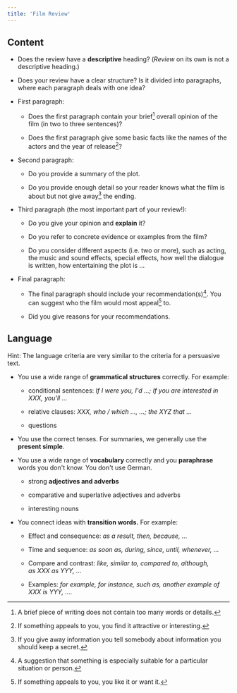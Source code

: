 ```yaml
---
title: 'Film Review'
---
```


## Content

- Does the review have a **descriptive** heading? (_Review_ on its own is not a
descriptive heading.)

- Does your review have a clear structure? Is it divided into paragraphs, where
each paragraph deals with one idea?

- First paragraph:

  - Does the first paragraph contain your brief[^brief] overall opinion of the
  film (in two to three sentences)?

  - Does the first paragraph give some basic facts like the names of the actors
  and the year of release[^release]?

- Second paragraph:

  - Do you provide a summary of the plot.

  - Do you provide enough detail so your reader knows what the film is about
  but not give away[^giveaway] the ending.

- Third paragraph (the most important part of your review!):

  - Do you give your opinion and **explain** it?

  - Do you refer to concrete evidence or examples from the film?

  - Do you consider different aspects (i.e. two or more), such as acting, the
  music and sound effects, special effects, how well the dialogue is written,
  how entertaining the plot is ...

- Final paragraph:

  - The final paragraph should include your recommendation(s)[^recommendation].
  You can suggest who the film would most appeal[^appealto] to.

  - Did you give reasons for your recommendations.

## Language

Hint: The language criteria are very similar to the criteria for a persuasive
text.

- You use a wide range of **grammatical structures** correctly. For example:

  - conditional sentences: _If I were you, I'd ...; If you are interested in
  XXX, you'll ..._

  - relative clauses: _XXX, who / which ..., ...; the XYZ that ..._

  - questions

- You use the correct tenses. For summaries, we generally use the **present
simple**.

- You use a wide range of **vocabulary** correctly and you **paraphrase** words
you don't know. You don't use German.

  - strong **adjectives and adverbs**

  - comparative and superlative adjectives and adverbs

  - interesting nouns

- You connect ideas with **transition words.** For example:

  - Effect and consequence: _as a result, then, because, ..._

  - Time and sequence: _as soon as, during, since, until, whenever, ..._

  - Compare and contrast: _like, similar to, compared to, although, as XXX as
  YYY, ..._

  - Examples: _for example, for instance, such as, another example of XXX is
  YYY, ...._

[^brief]: A brief piece of writing does not contain too many words or details.

[^release]: If something appeals to you, you find it attractive or interesting.

[^giveaway]: If you give away information you tell somebody about information
you should keep a secret.

[^recommendation]: A suggestion that something is especially suitable for a
particular situation or person.

[^appealto]: If something appeals to you, you like it or want it.

